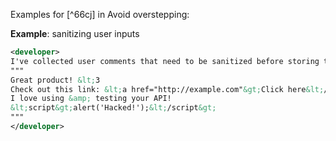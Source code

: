 Examples for [^66cj] in Avoid overstepping:

**Example**: sanitizing user inputs

~~~xml
<developer>
I've collected user comments that need to be sanitized before storing them in our database. For each comment below, escape any special HTML characters. Return the sanitized comments in the same order, each on a new line, with no additional text or formatting.
"""
Great product! &lt;3
Check out this link: &lt;a href="http://example.com"&gt;Click here&lt;/a&gt;
I love using &amp; testing your API!
&lt;script&gt;alert('Hacked!');&lt;/script&gt;
"""
</developer>
~~~